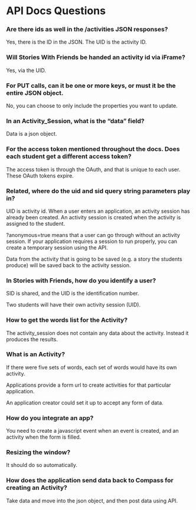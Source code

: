 # API Docs Questions

### Are there ids as well in the /activities JSON responses?

Yes, there is the ID in the JSON. The UID is the activity ID. 


### Will Stories With Friends be handed an activity id via iFrame?

Yes, via the UID. 


### For PUT calls, can it be one or more keys, or must it be the entire JSON object.

No, you can choose to only include the properties you want to update.

### In an Activity_Session, what is the “data” field?

Data is a json object.

### For the access token mentioned throughout the docs. Does each student get a different access token?

The access token is through the OAuth, and that is unique to each user. These OAuth tokens expire. 


### Related, where do the uid and sid query string parameters play in?

UID is activity id. When a user enters an application, an activity session has already been created. An activity session is created when the activity is assigned to the student. 

?anonymous=true means that a user can go through without an activity session. If your application requires a session to run properly, you can create a temporary session using the API.

Data from the activity that is going to be saved (e.g. a story the students produce) will be saved back to the activity session. 

### In Stories with Friends, how do you identify a user?

SID is shared, and the UID is the identification number. 

Two students will have their own activity session (UID). 

### How to get the words list for the Activity?

The activity_session does not contain any data about the activity. Instead it produces the results. 

### What is an Activity?
If there were five sets of words, each set of words would have its own activity. 

Applications provide a form url to create activities for that particular application. 

An application creator could set it up to accept any form of data. 

### How do you integrate an app?

You need to create a javascript event when an event is created, and an activity when the form is filled. 

### Resizing the window? 

It should do so automatically. 

### How does the application send data back to Compass for creating an Activity?

Take data and move into the json object, and then post data using API.
